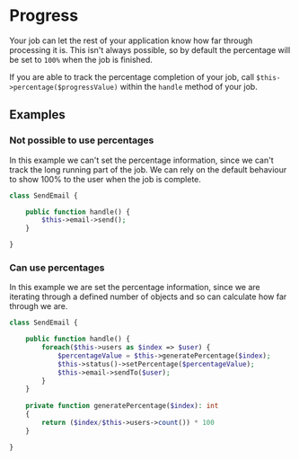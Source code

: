 # Progress

Your job can let the rest of your application know how far through processing it is. This isn't always possible, so by default the percentage will be set to `100%` when the job is finished.

If you are able to track the percentage completion of your job, call `$this->percentage($progressValue)` within the `handle` method of your job.


## Examples

### Not possible to use percentages

In this example we can't set the percentage information, since we can't track the long running part of the job. We can rely on the default behaviour to show 100% to the user when the job is complete.

```php
class SendEmail {

    public function handle() {
        $this->email->send();
    }

}
```

### Can use percentages

In this example we are set the percentage information, since we are iterating through a defined number of objects and so can calculate how far through we are.

```php
class SendEmail {

    public function handle() {
        foreach($this->users as $index => $user) {
            $percentageValue = $this->generatePercentage($index);
            $this->status()->setPercentage($percentageValue);
            $this->email->sendTo($user);
        }
    }
    
    private function generatePercentage($index): int
    {
        return ($index/$this->users->count()) * 100
    }

}
```
